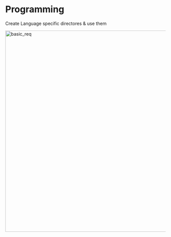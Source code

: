# Programming
Create Language specific directores &amp; use them

<img width="633" alt="basic_req" src="https://user-images.githubusercontent.com/20148845/40083501-33767c30-5849-11e8-8516-ea13286586c6.png">
